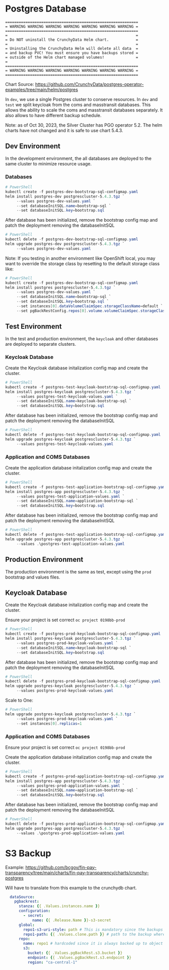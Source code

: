 # Postgres Database



```
===========================================================
= WARNING WARNING WARNING WARNING WARNING WARNING WARNING =
===========================================================
=                                                         =
= Do NOT uninstall the CrunchyData Helm chart.            =
=                                                         =
= Uninstalling the CrunchyData Helm will delete all data  =
= and backup PVC! You must ensure you have backups stored =
= outside of the Helm chart managed volumes!              =
=
===========================================================
= WARNING WARNING WARNING WARNING WARNING WARNING WARNING =
===========================================================
```

Chart Source: https://github.com/CrunchyData/postgres-operator-examples/tree/main/helm/postgres

In `dev`, we use a single Postgres cluster to conserve resources. In `dev` and `test` we split
keycloak from the coms and masstransit databases. This allows the ability to scale the coms and
masstransit databases separately. It also allows to have different backup schedule.

Note: as of Oct 30, 2023, the Silver Cluster has PGO operator 5.2. The helm charts have not changed and it is safe to use chart 5.4.3.


## Dev Environment

In the development environment, the all databases are deployed to the same cluster to minimize resource usage.

### Databases

```powershell
# PowerShell
kubectl create -f postgres-dev-bootstrap-sql-configmap.yaml
helm install postgres-dev postgrescluster-5.4.3.tgz `
     --values postgres-dev-values.yaml `
     --set databaseInitSQL.name=bootstrap-sql `
     --set databaseInitSQL.key=bootstrap.sql
```

After database has been initialized, remove the bootstrap config map and patch the deployment removing the databaseInitSQL

```powershell
# PowerShell
kubectl delete -f postgres-dev-bootstrap-sql-configmap.yaml
helm upgrade postgres-dev postgrescluster-5.4.3.tgz `
     --values postgres-dev-values.yaml
```

Note: If you testing in another environment like OpenShift local, you may want to override the storage class by resetting to the default storage class like:

```powershell
# PowerShell
kubectl create -f postgres-dev-bootstrap-sql-configmap.yaml
helm install postgres postgrescluster-5.4.3.tgz `
     --values postgres-dev-values.yaml `
     --set databaseInitSQL.name=bootstrap-sql `
     --set databaseInitSQL.key=bootstrap.sql `
     --set instances[0].dataVolumeClaimSpec.storageClassName=default `
     --set pgBackRestConfig.repos[0].volume.volumeClaimSpec.storageClassName=default
```


## Test Environment

In the test and production environment, the `keycloak` and other databases are deployed to separate clusters.

### Keycloak Database

Create the Keycloak database initalization config map and create the cluster.

```powershell
# PowerShell
kubectl create -f postgres-test-keycloak-bootstrap-sql-configmap.yaml
helm install postgres-keycloak postgrescluster-5.4.3.tgz `
     --values postgres-test-keycloak-values.yaml `
     --set databaseInitSQL.name=keycloak-bootstrap-sql `
     --set databaseInitSQL.key=bootstrap.sql
```

After database has been initialized, remove the bootstrap config map and patch the deployment removing the databaseInitSQL

```powershell
# PowerShell
kubectl delete -f postgres-test-keycloak-bootstrap-sql-configmap.yaml
helm upgrade postgres-keycloak postgrescluster-5.4.3.tgz `
     --values postgres-test-keycloak-values.yaml
```


### Application and COMS Databases

Create the application database initalization config map and create the cluster.

```powershell
# PowerShell
kubectl create -f postgres-test-application-bootstrap-sql-configmap.yaml
helm install postgres-app postgrescluster-5.4.3.tgz `
     --values postgres-test-application-values.yaml `
     --set databaseInitSQL.name=application-bootstrap-sql `
     --set databaseInitSQL.key=bootstrap.sql
```

After database has been initialized, remove the bootstrap config map and patch the deployment removing the databaseInitSQL

```powershell
# PowerShell
kubectl delete -f postgres-test-application-bootstrap-sql-configmap.yaml
helm upgrade postgres-app postgrescluster-5.4.3.tgz `
     --values .\postgres-test-application-values.yaml
```


## Production Environment

The production environment is the same as test, except using the `prod` bootstrap and values files.

## Keycloak Database

Create the Keycloak database initalization config map and create the cluster.

Ensure your project is set correct `oc project 0198bb-prod`

```powershell
# PowerShell
kubectl create -f postgres-prod-keycloak-bootstrap-sql-configmap.yaml
helm install postgres-keycloak postgrescluster-5.4.3.tgz `
     --values postgres-prod-keycloak-values.yaml `
     --set databaseInitSQL.name=keycloak-bootstrap-sql `
     --set databaseInitSQL.key=bootstrap.sql
```

After database has been initialized, remove the bootstrap config map and patch the deployment removing the databaseInitSQL

```powershell
# PowerShell
kubectl delete -f postgres-prod-keycloak-bootstrap-sql-configmap.yaml
helm upgrade postgres-keycloak postgrescluster-5.4.3.tgz `
     --values postgres-prod-keycloak-values.yaml
```


Scale to One: 

```powershell
# PowerShell
helm upgrade postgres-keycloak postgrescluster-5.4.3.tgz `
     --values postgres-prod-keycloak-values.yaml `
     --set instances[0].replicas=1
```

### Application and COMS Databases

Ensure your project is set correct `oc project 0198bb-prod`

Create the application database initalization config map and create the cluster.

```powershell
# PowerShell
kubectl create -f postgres-prod-application-bootstrap-sql-configmap.yaml
helm install postgres-app postgrescluster-5.4.3.tgz `
     --values postgres-prod-application-values.yaml `
     --set databaseInitSQL.name=application-bootstrap-sql `
     --set databaseInitSQL.key=bootstrap.sql
```

After database has been initialized, remove the bootstrap config map and patch the deployment removing the databaseInitSQL

```powershell
# PowerShell
kubectl delete -f postgres-prod-application-bootstrap-sql-configmap.yaml
helm upgrade postgres-app postgrescluster-5.4.3.tgz `
     --values .\postgres-prod-application-values.yaml
```


# S3 Backup

Example: https://github.com/bcgov/fin-pay-transparency/tree/main/charts/fin-pay-transparency/charts/crunchy-postgres

Will have to translate from this example to the crunchydb chart.

```yaml
  dataSource:
    pgbackrest:
      stanza: {{ .Values.instances.name }}
      configuration:
        - secret:
            name: {{ .Release.Name }}-s3-secret
      global:
        repo1-s3-uri-style: path # This is mandatory since the backups are path based.
        repo1-path: {{ .Values.clone.path }} # path to the backup where cluster will bootstrap from
      repo:
        name: repo1 # hardcoded since it is always backed up to object storage.
        s3:
          bucket: {{ .Values.pgBackRest.s3.bucket }}
          endpoint: {{ .Values.pgBackRest.s3.endpoint }}
          region: "ca-central-1"
```